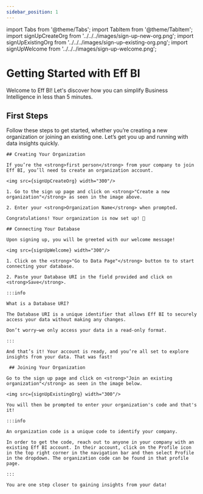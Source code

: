 ```yaml
---
sidebar_position: 1
---
```


import Tabs from '@theme/Tabs';
import TabItem from '@theme/TabItem';
import signUpCreateOrg from '../../../images/sign-up-new-org.png';
import signUpExistingOrg from '../../../images/sign-up-existing-org.png';
import signUpWelcome from '../../../images/sign-up-welcome.png';

# Getting Started with Eff BI

Welcome to Eff BI! Let's discover how you can simplify Business Intelligence in less than 5 minutes.

## First Steps

Follow these steps to get started, whether you’re creating a new organization or joining an existing one. Let’s get you up and running with data insights quickly.

<Tabs queryString="current-os">
  <TabItem value="Create Organization" label="Create Organization">

    ## Creating Your Organization

    If you’re the <strong>first person</strong> from your company to join Eff BI, you’ll need to create an organization account.

    <img src={signUpCreateOrg} width="300"/>

    1. Go to the sign up page and click on <strong>"Create a new organization"</strong> as seen in the image above.

    2. Enter your <strong>Organization Name</strong> when prompted.

    Congratulations! Your organization is now set up! 🎉

    ## Connecting Your Database

    Upon signing up, you will be greeted with our welcome message!

    <img src={signUpWelcome} width="300"/>

    1. Click on the <strong>"Go to Data Page"</strong> button to to start connecting your database.

    2. Paste your Database URI in the field provided and click on <strong>Save</strong>.

    :::info

    What is a Database URI?

    The Database URI is a unique identifier that allows Eff BI to securely access your data without making any changes.

    Don’t worry—we only access your data in a read-only format.

    :::

    And that’s it! Your account is ready, and you’re all set to explore insights from your data. That was fast!

  </TabItem>
  <TabItem value="Join Organization" label="Join Organization">

     ## Joining Your Organization

    Go to the sign up page and click on <strong>"Join an existing organization"</strong> as seen in the image below.

    <img src={signUpExistingOrg} width="300"/>

    You will then be prompted to enter your organization's code and that's it!

    :::info

    An organization code is a unique code to identify your company.

    In order to get the code, reach out to anyone in your company with an existing Eff BI account. In their account, click on the Profile icon in the top right corner in the navigation bar and then select Profile in the dropdown. The organization code can be found in that profile page.

    :::

    You are one step closer to gaining insights from your data!

  </TabItem>
</Tabs>
